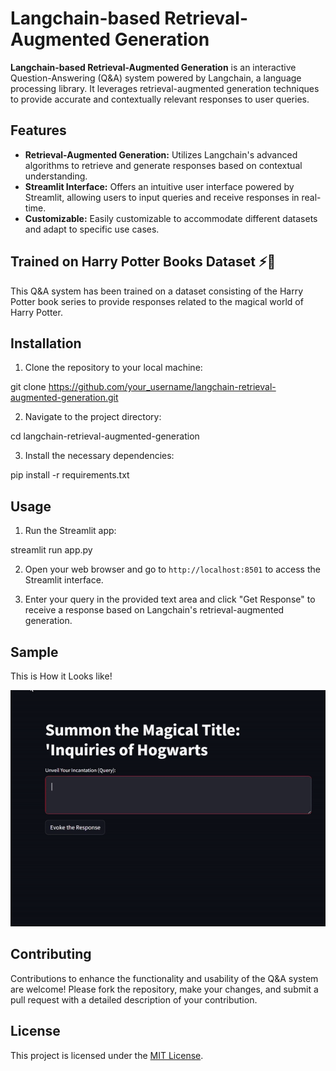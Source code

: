 # Langchain-based Retrieval-Augmented Generation


**Langchain-based Retrieval-Augmented Generation** is an interactive Question-Answering (Q&A) system powered by Langchain, a language processing library. It leverages retrieval-augmented generation techniques to provide accurate and contextually relevant responses to user queries.

## Features

- **Retrieval-Augmented Generation:** Utilizes Langchain's advanced algorithms to retrieve and generate responses based on contextual understanding.
- **Streamlit Interface:** Offers an intuitive user interface powered by Streamlit, allowing users to input queries and receive responses in real-time.
- **Customizable:** Easily customizable to accommodate different datasets and adapt to specific use cases.

## Trained on Harry Potter Books Dataset ⚡🧙

This Q&A system has been trained on a dataset consisting of the Harry Potter book series to provide responses related to the magical world of Harry Potter.

## Installation

1. Clone the repository to your local machine:

git clone https://github.com/your_username/langchain-retrieval-augmented-generation.git


2. Navigate to the project directory:

cd langchain-retrieval-augmented-generation


3. Install the necessary dependencies:

pip install -r requirements.txt


## Usage

1. Run the Streamlit app:

streamlit run app.py

2. Open your web browser and go to `http://localhost:8501` to access the Streamlit interface.

3. Enter your query in the provided text area and click "Get Response" to receive a response based on Langchain's retrieval-augmented generation.

## Sample

This is How it Looks like!

![Sample GIF](sample.gif)

## Contributing

Contributions to enhance the functionality and usability of the Q&A system are welcome! Please fork the repository, make your changes, and submit a pull request with a detailed description of your contribution.

## License

This project is licensed under the [MIT License](LICENSE).
